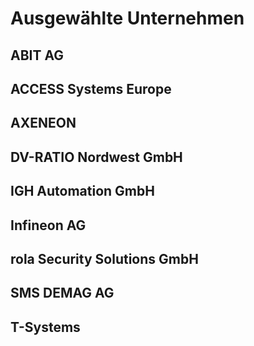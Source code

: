 # Ausgewählte Unternehmen

## ABIT AG
## ACCESS Systems Europe
## AXENEON
## DV-RATIO Nordwest GmbH
## IGH Automation GmbH
## Infineon AG
## rola Security Solutions GmbH
## SMS DEMAG AG
## T-Systems
